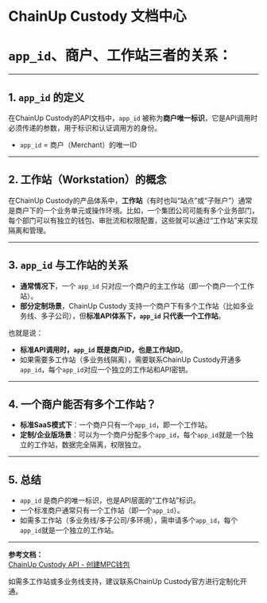 # ChainUp Custody 文档中心

# `app_id`、商户、工作站三者的关系：

---

## 1. `app_id` 的定义

在ChainUp Custody的API文档中，`app_id` 被称为**商户唯一标识**，它是API调用时必须传递的参数，用于标识和认证调用方的身份。

- `app_id` = 商户（Merchant）的唯一ID

---

## 2. 工作站（Workstation）的概念

在ChainUp Custody的产品体系中，**工作站**（有时也叫“站点”或“子账户”）通常是商户下的一个业务单元或操作环境。比如，一个集团公司可能有多个业务部门，每个部门可以有独立的钱包、审批流和权限配置，这些就可以通过“工作站”来实现隔离和管理。

---

## 3. `app_id` 与工作站的关系

- **通常情况下**，一个 `app_id` 只对应一个商户的主工作站（即一个商户一个工作站）。
- **部分定制场景**，ChainUp Custody 支持一个商户下有多个工作站（比如多业务线、多子公司），但**标准API体系下，`app_id` 只代表一个工作站**。

也就是说：
- **标准API调用时，`app_id` 既是商户ID，也是工作站ID**。
- 如果需要多工作站（多业务线隔离），需要联系ChainUp Custody开通多`app_id`，每个`app_id`对应一个独立的工作站和API密钥。

---

## 4. 一个商户能否有多个工作站？

- **标准SaaS模式下**：一个商户只有一个`app_id`，即一个工作站。
- **定制/企业版场景**：可以为一个商户分配多个`app_id`，每个`app_id`就是一个独立的工作站，数据完全隔离，权限独立。

---

## 5. 总结

- `app_id` 是商户的唯一标识，也是API层面的“工作站”标识。
- 一个标准商户通常只有一个工作站（即一个`app_id`）。
- 如需多工作站（多业务线/多子公司/多环境），需申请多个`app_id`，每个`app_id`就是一个独立的工作站。

---

**参考文档：**  
[ChainUp Custody API - 创建MPC钱包](https://custodydocs-zh.chainup.com/api-references/mpc-apis/apis/sub-wallet/subwallet-create)

如需多工作站或多业务线支持，建议联系ChainUp Custody官方进行定制化开通。